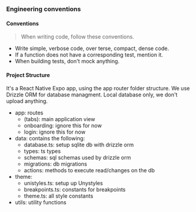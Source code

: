 ### Engineering conventions

#### Conventions
> When writing code, follow these conventions.

- Write simple, verbose code, over terse, compact, dense code.
- If a function does not have a corresponding test, mention it.
- When building tests, don't mock anything.

#### Project Structure

It's a React Native Expo app, using the app router folder structure.
We use Drizzle ORM for database managment. Local database only, we don't upload anything.

- app: routes
  - (tabs): main application view
  - onboarding: ignore this for now
  - login: ignore this for now
- data: contains the following:
  - database.ts: setup sqlite db with drizzle orm
  - types: ts types
  - schemas: sql schemas used by drizzle orm
  - migrations: db migrations
  - actions: methods to execute read/changes on the db
- theme:
  - unistyles.ts: setup up Unystyles 
  - breakpoints.ts: constants for breakpoints
  - theme.ts: all style constants
- utils: utility functions